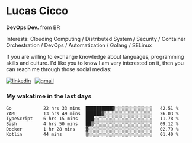 # Lucas Cicco

**DevOps Dev.** from BR

Interests: Clouding Computing / Distributed System / Security / Container Orchestration / DevOps / Automatization / Golang / SELinux

If you are willing to exchange knowledge about languages, programming skills and culture. I'd like you to know I am very interested on it, then you can reach me through those social medias:

<div style="display: flex; align-items: center; gap: 10px;">
  <a href="https://www.linkedin.com/in/lucas-vitor-de-cicco" target="_blank">
    <img
      src="https://img.shields.io/badge/-LinkedIn-%230077B5?style=for-the-badge&logo=linkedin&logoColor=white"
      alt="linkedin"
      target="_blank" 
    />
  </a>
  <a href="mailto:lucasvitorx1@gmail.com">
      <img
        src="https://img.shields.io/badge/-Gmail-%23333?style=for-the-badge&logo=gmail&logoColor=white"
        alt="gmail"
        target="_blank"
      />
  </a>
</div>

### My wakatime in the last days

<!--START_SECTION:waka-->

```text
Go            22 hrs 33 mins  ██████████▓░░░░░░░░░░░░░░   42.51 %
YAML          13 hrs 49 mins  ██████▓░░░░░░░░░░░░░░░░░░   26.03 %
TypeScript    6 hrs 15 mins   ███░░░░░░░░░░░░░░░░░░░░░░   11.78 %
Bash          4 hrs 50 mins   ██▒░░░░░░░░░░░░░░░░░░░░░░   09.12 %
Docker        1 hr 28 mins    ▓░░░░░░░░░░░░░░░░░░░░░░░░   02.79 %
Kotlin        44 mins         ▒░░░░░░░░░░░░░░░░░░░░░░░░   01.40 %
```

<!--END_SECTION:waka-->
